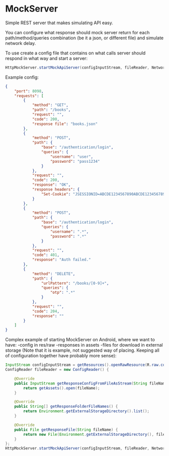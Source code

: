 MockServer
==========

Simple REST server that makes simulating API easy.

You can configure what response should mock server return for each path/method/queries combination (be it a json, or different file) and simulate network delay.

To use create a config file that contains on what calls server should respond in what way and start a server:

```java
HttpMockServer.startMockApiServer(configInputStream, fileReader, NetworkType.VPN);
```

Example config:

```json
{
    "port": 8098,
    "requests": [
        {
            "method": "GET",
            "path": "/books",
            "request": "",
            "code": 200,
            "response file": "books.json"
        },
        {
            "method": "POST",
            "path": {
                "base": "/authentication/login",
                "queries": {
                    "username": "user",
                    "password": "pass1234"
                }
            },
            "request": "",
            "code": 200,
            "response": "OK",
            "response headers": {
                "Set-Cookie": "JSESSIONID=ABCDE1234567890ABCDE1234567890; HttpOnly"
            }
        },
        {
            "method": "POST",
            "path": {
                "base": "/authentication/login",
                "queries": {
                    "username": ".*",
                    "password": ".*"
                }
            },
            "request": "",
            "code": 401,
            "response": "Auth failed."
        },
        {
            "method": "DELETE",
            "path": {
                "urlPattern": "/books/[0-9]+",
                "queries": {
                    "otp": ".*"
                }
            },
            "request": "",
            "code": 204,
            "response": ""
        }
    ]
}
```

Complex example of starting MockServer on Android, where we want to have: 
-config in res/raw
-responses in assets
-files for download in external storage
(Note that it is example, not suggested way of placing. Keeping all of configuration together have probably more sense):

```java
InputStream configInputStream = getResources().openRawResource(R.raw.config);
ConfigReader fileReader = new ConfigReader() {

    @Override
    public InputStream getResponseConfigFromFileAsStream(String fileName) throws IOException {
        return getAssets().open(fileName);
    }

    @Override
    public String[] getResponseFolderFileNames() {
        return Environment.getExternalStorageDirectory().list();
    }

    @Override
    public File getResponseFile(String fileName) {
        return new File(Environment.getExternalStorageDirectory(), fileName);
    }
};
HttpMockServer.startMockApiServer(configInputStream, fileReader, NetworkType.VPN);
```

